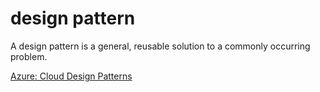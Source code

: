 # design pattern
A design pattern is a general, reusable solution to a commonly occurring problem.

[Azure: Cloud Design Patterns](https://learn.microsoft.com/en-us/azure/architecture/patterns/)
